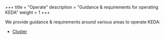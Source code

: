 +++
title = "Operate"
description = "Guidance & requirements for operating KEDA"
weight = 1
+++

We provide guidance & requirements around various areas to operate KEDA:

- [Cluster](./cluster)
